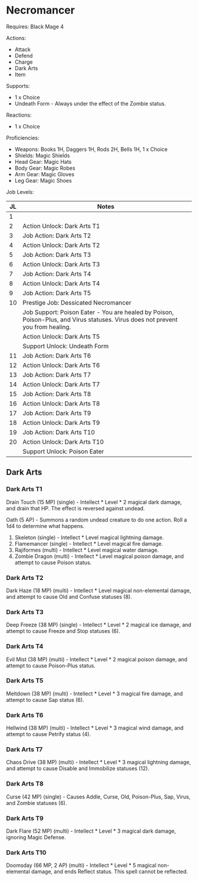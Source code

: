 # Necromancer

Requires: Black Mage 4

Actions:

- Attack
- Defend
- Charge
- Dark Arts
- Item

Supports:

- 1 x Choice
- Undeath Form - Always under the effect of the Zombie status.

Reactions:

- 1 x Choice

Proficiencies:

- Weapons: Books 1H, Daggers 1H, Rods 2H, Bells 1H, 1 x Choice
- Shields: Magic Shields
- Head Gear: Magic Hats
- Body Gear: Magic Robes
- Arm Gear: Magic Gloves
- Leg Gear: Magic Shoes

Job Levels:

| JL | Notes |
| --- | --- |
| 1 | 
| 2 | Action Unlock: Dark Arts T1
| 3 | Job Action: Dark Arts T2
| 4 | Action Unlock: Dark Arts T2
| 5 | Job Action: Dark Arts T3
| 6 | Action Unlock: Dark Arts T3
| 7 | Job Action: Dark Arts T4
| 8 | Action Unlock: Dark Arts T4
| 9 | Job Action: Dark Arts T5
| 10 | Prestige Job: Dessicated Necromancer
|    | Job Support: Poison Eater - You are healed by Poison, Poison-Plus, and Virus statuses. Virus does not prevent you from healing.
|    | Action Unlock: Dark Arts T5
|    | Support Unlock: Undeath Form
| 11 | Job Action: Dark Arts T6
| 12 | Action Unlock: Dark Arts T6
| 13 | Job Action: Dark Arts T7
| 14 | Action Unlock: Dark Arts T7
| 15 | Job Action: Dark Arts T8
| 16 | Action Unlock: Dark Arts T8
| 17 | Job Action: Dark Arts T9
| 18 | Action Unlock: Dark Arts T9
| 19 | Job Action: Dark Arts T10
| 20 | Action Unlock: Dark Arts T10
|    | Support Unlock: Poison Eater

## Dark Arts

### Dark Arts T1

Drain Touch (15 MP) (single) - Intellect * Level * 2 magical dark damage, and drain that HP. The effect is reversed against undead.

Oath (5 AP) - Summons a random undead creature to do one action. Roll a 1d4 to determine what happens.

1. Skeleton (single) - Intellect * Level magical lightning damage.
2. Flamemancer (single) - Intellect * Level magical fire damage.
3. Rajiformes (multi) - Intellect * Level magical water damage.
4. Zombie Dragon (multi) - Intellect * Level magical poison damage, and attempt to cause Poison status.

### Dark Arts T2

Dark Haze (18 MP) (multi) - Intellect * Level magical non-elemental damage, and attempt to cause Old and Confuse statuses (8).

### Dark Arts T3

Deep Freeze (38 MP) (single) - Intellect * Level * 2 magical ice damage, and attempt to cause Freeze and Stop statuses (6).

### Dark Arts T4

Evil Mist (38 MP) (multi) - Intellect * Level * 2 magical poison damage, and attempt to cause Poison-Plus status.

### Dark Arts T5

Meltdown (38 MP) (multi) - Intellect * Level * 3 magical fire damage, and attempt to cause Sap status (6).

### Dark Arts T6

Hellwind (38 MP) (multi) - Intellect * Level * 3 magical wind damage, and attempt to cause Petrify status (4).

### Dark Arts T7

Chaos Drive (38 MP) (multi) - Intellect * Level * 3 magical lightning damage, and attempt to cause Disable and Immobilize statuses (12).

### Dark Arts T8

Curse (42 MP) (single) - Causes Addle, Curse, Old, Poison-Plus, Sap, Virus, and Zombie statuses (6).

### Dark Arts T9

Dark Flare (52 MP) (multi) - Intellect * Level * 3 magical dark damage, ignoring Magic Defense.

### Dark Arts T10

Doomsday (66 MP, 2 AP) (multi) - Intellect * Level * 5 magical non-elemental damage, and ends Reflect status. This spell cannot be reflected.
